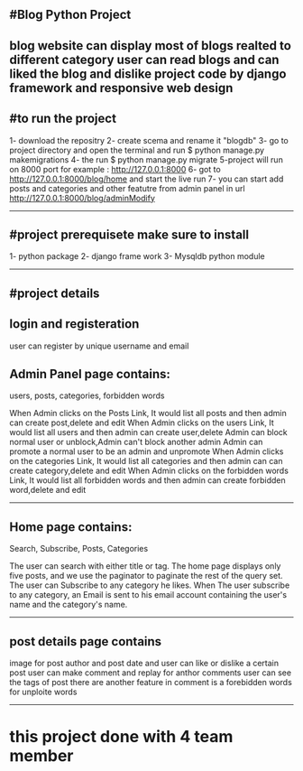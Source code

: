 #Blog Python Project 
-------------------------------------------
blog website can display most of blogs realted to different category user can read blogs and can liked the blog and dislike 
project code by django framework and responsive web design 
-------------------------------------------
#to run the project 
-------------------------------------------
1- download the repositry
2- create scema and rename it "blogdb"
3- go to project directory and open the terminal and run $ python manage.py makemigrations
4- the run $ python manage.py migrate
5-project will run on 8000 port for example : http://127.0.0.1:8000 
6- got to http://127.0.0.1:8000/blog/home and start the live run 
7- you can start add posts and categories and other featutre from admin panel in url http://127.0.0.1:8000/blog/adminModify

--------------------------------------------
#project prerequisete make sure to install 
--------------------------------------------
1- python package
2- django frame work 
3- Mysqldb python module


--------------------------------------------
#project details
--------------------------------------------
login and registeration 
-------------------------
user can register by unique username and email 

Admin Panel page contains:
--------------------------
users, posts, categories, forbidden words 

When Admin clicks on the Posts Link, It would list all posts and then admin can create post,delete and edit
When Admin clicks on the users Link, It would list all users and then admin can create user,delete
Admin can block normal user or unblock,Admin can't block another admin
Admin can promote a normal user to be an admin and unpromote
When Admin clicks on the categories Link, It would list all categories and then admin can can create category,delete and edit
When Admin clicks on the forbidden words Link, It would list all forbidden words and then admin can create forbidden word,delete and edit

-------------------
Home page contains:
-------------------
Search, Subscribe, Posts, Categories

The user can search with either title or tag.
The home page displays only five posts, and we use the paginator to paginate the rest of the query set.
The user can Subscribe to any category he likes.
When The user subscribe to any category, an Email is sent to his email account containing the user's name and the category's name.

-----------------------
post details page contains
--------------------------
image for post author and post date and user can like or dislike a certain post 
user can make comment and replay for anthor comments 
user can see the tags of post 
there are another feature in comment is a forebidden words for unploite words 

----------------------------------------------------------------------------------------------------------------------
# this project done with 4 team member 
